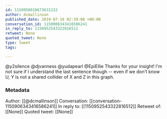 ```yaml
---
id: 1150958010673631232
author: dcmallinson
published_date: 2019-07-16 02:39:08 +00:00
conversation_id: 1150906343416586241
in_reply_to: 1150952543322816512
retweet: None
quoted_tweet: None
type: tweet
tags:

---
```


@y2silence @djvanness @yudapearl @EpiEllie Thanks for your insight! I'm not sure if I understand the last sentence though -- even if we don't know U, Y is not a shared collider of X and Z in this graph.

### Metadata

Author: [[@dcmallinson]]
Conversation: [[conversation-1150906343416586241]]
In reply to: [[1150952543322816512]]
Retweet of: [[None]]
Quoted tweet: [[None]]
